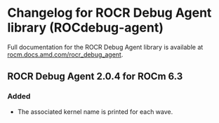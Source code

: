 # Changelog for ROCR Debug Agent library (ROCdebug-agent)

Full documentation for the ROCR Debug Agent library is available at
[rocm.docs.amd.com/rocr_debug_agent](https://rocm.docs.amd.com/projects/rocr_debug_agent/en/latest/).

## ROCR Debug Agent 2.0.4 for ROCm 6.3

### Added
- The associated kernel name is printed for each wave.
